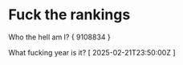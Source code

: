 # Fuck the rankings

Who the hell am I?
{ 9108834 }

What fucking year is it?
[ 2025-02-21T23:50:00Z ]
